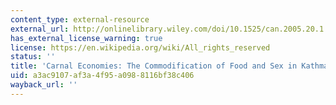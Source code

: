 ```yaml
---
content_type: external-resource
external_url: http://onlinelibrary.wiley.com/doi/10.1525/can.2005.20.1.001/abstract
has_external_license_warning: true
license: https://en.wikipedia.org/wiki/All_rights_reserved
status: ''
title: 'Carnal Economies: The Commodification of Food and Sex in Kathmandu'
uid: a3ac9107-af3a-4f95-a098-8116bf38c406
wayback_url: ''
---
```

